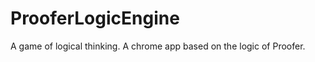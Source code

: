ProoferLogicEngine
==================

A game of logical thinking.  A chrome app based on the logic of Proofer.
